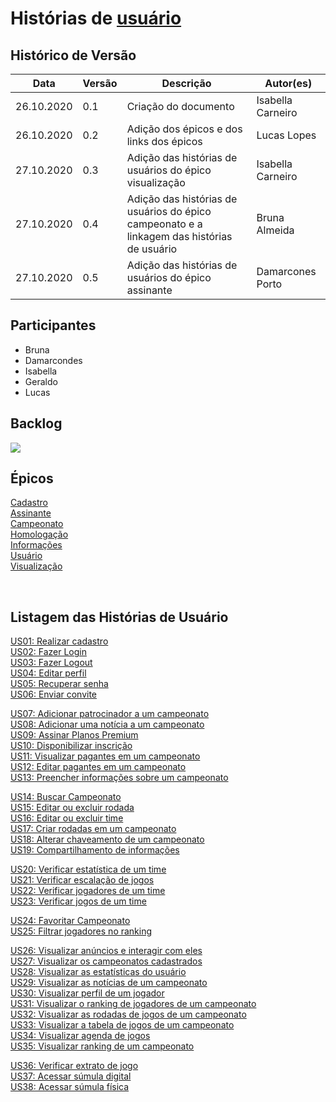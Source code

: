 # Histórias de  <a href="../../modelagem/lexico/#usuario">usuário</a>

## Histórico de Versão
<table class="table table-striped border">
    <thead>
        <th>Data</th> 
        <th>Versão </th> 
        <th>Descrição</th> 
        <th>Autor(es)</th>
    </thead>
    <tbody>
        <tr>
            <td> 26.10.2020 </td>
            <td>  0.1   </td>
            <td> Criação do documento</td>
            <td> Isabella Carneiro </td>
        </tr>
      <tr>
            <td> 26.10.2020 </td>
            <td>  0.2   </td>
            <td> Adição dos épicos e dos links dos épicos</td>
            <td> Lucas Lopes </td>
        </tr>
        <tr>
            <td> 27.10.2020 </td>
            <td>  0.3   </td>
            <td> Adição das histórias de usuários do épico visualização</td>
            <td> Isabella Carneiro</td>
        </tr>
        <tr>
            <td> 27.10.2020 </td>
            <td>  0.4   </td>
            <td> Adição das histórias de usuários do épico campeonato e a linkagem das histórias de usuário</td>
            <td> Bruna Almeida </td>
        </tr>
        <tr>
            <td> 27.10.2020 </td>
            <td>  0.5   </td>
            <td> Adição das histórias de usuários do épico assinante</td>
            <td> Damarcones Porto </td>
        </tr>
    </tbody>
</table>



## Participantes
- Bruna
- Damarcondes
- Isabella 
- Geraldo
- Lucas 


## Backlog

<img src="../../assets/images/productbacklog.png">

## Épicos

[Cadastro](epicos/cadastro.md)<br>
[Assinante](epicos/assinante.md)<br>
[Campeonato](epicos/campeonato.md)<br>
[Homologação](epicos/homologacao.md)<br>
[Informações](epicos/informacoes.md)<br>
[Usuário](epicos/usuario.md)<br>
[Visualização](epicos/visualizacao.md)<br>

<br>

## Listagem das Histórias de Usuário

<!-- Cadastro -->
[US01: Realizar cadastro](epicos/cadastro.md)<br>
[US02: Fazer Login](epicos/cadastro.md)<br>
[US03: Fazer Logout](epicos/cadastro.md)<br>
[US04: Editar perfil](epicos/cadastro.md)<br>
[US05: Recuperar senha](epicos/cadastro.md)<br>
[US06: Enviar convite](epicos/cadastro.md)<br>
<!-- Assinante -->
[US07: Adicionar patrocinador a um campeonato](epicos/assinante.md)<br>
[US08: Adicionar uma notícia a um campeonato](epicos/assinante.md)<br>
[US09: Assinar Planos Premium](epicos/assinante.md)<br>
[US10: Disponibilizar inscrição](epicos/assinante.md)<br>
[US11: Visualizar pagantes em um campeonato](epicos/assinante.md)<br>
[US12: Editar pagantes em um campeonato](epicos/assinante.md)<br>
[US13: Preencher informações sobre um campeonato](epicos/assinante.md)<br>
<!-- Campeonato -->
[US14: Buscar Campeonato](epicos/campeonato.md)<br>
[US15: Editar ou excluir rodada](epicos/campeonato.md)<br>
[US16: Editar ou excluir time](epicos/campeonato.md)<br>
[US17: Criar rodadas em um campeonato](epicos/campeonato.md)<br>
[US18: Alterar chaveamento de um campeonato](epicos/campeonato.md)<br>
[US19: Compartilhamento de informações](epicos/campeonato.md)<br>
<!-- Informações -->
[US20: Verificar estatística de um time](epicos/informacoes.md)<br>
[US21: Verificar escalação de jogos](epicos/informacoes.md)<br>
[US22: Verificar jogadores de um time](epicos/informacoes.md)<br>
[US23: Verificar jogos de um time](epicos/informacoes.md)<br>
<!-- Usuário -->
[US24: Favoritar Campeonato](epicos/usuario.md)<br>
[US25: Filtrar jogadores no ranking](epicos/usuario.md)<br>
<!-- Visualização -->
[US26: Visualizar anúncios e interagir com eles](epicos/visualizacao.md)<br>
[US27: Visualizar os campeonatos cadastrados](epicos/visualizacao.md)<br>
[US28: Visualizar as estatísticas do usuário](epicos/visualizacao.md)<br>
[US29: Visualizar as notícias de um campeonato](epicos/visualizacao.md)<br>
[US30: Visualizar perfil de um jogador](epicos/visualizacao.md)<br>
[US31: Visualizar o ranking de jogadores de um campeonato](epicos/visualizacao.md)<br>
[US32: Visualizar as rodadas de jogos de um campeonato](epicos/visualizacao.md)<br>
[US33: Visualizar a tabela de jogos de um campeonato](epicos/visualizacao.md)<br>
[US34: Visualizar agenda de jogos](epicos/visualizacao.md)<br>
[US35: Visualizar ranking de um campeonato](epicos/visualizacao.md)<br>
<!-- Homologação -->
[US36: Verificar extrato de jogo](epicos/homologacao.md)<br>
[US37: Acessar súmula digital](epicos/homologacao.md)<br>
[US38: Acessar súmula física](epicos/homologacao.md)<br>